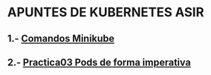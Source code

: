 # APUNTES DE KUBERNETES ASIR

## 1.- [Comandos Minikube](practicas/comandosMinikube.md)
## 2.- [Practica03 Pods de forma imperativa](practicas/PodsFormaImperativa.md)